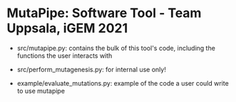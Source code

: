 # MutaPipe: Software Tool - Team Uppsala, iGEM 2021

- src/mutapipe.py: contains the bulk of this tool's code, including the functions the user interacts with
- src/perform_mutagenesis.py: for internal use only!

- example/evaluate_mutations.py: example of the code a user could write to use mutapipe